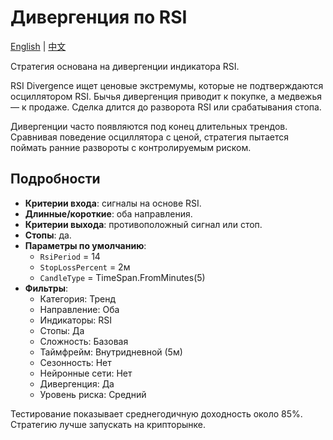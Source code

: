# Дивергенция по RSI
[English](README.md) | [中文](README_cn.md)

Стратегия основана на дивергенции индикатора RSI.

RSI Divergence ищет ценовые экстремумы, которые не подтверждаются осциллятором RSI. Бычья дивергенция приводит к покупке, а медвежья — к продаже. Сделка длится до разворота RSI или срабатывания стопа.

Дивергенции часто появляются под конец длительных трендов. Сравнивая поведение осциллятора с ценой, стратегия пытается поймать ранние развороты с контролируемым риском.

## Подробности

- **Критерии входа**: сигналы на основе RSI.
- **Длинные/короткие**: оба направления.
- **Критерии выхода**: противоположный сигнал или стоп.
- **Стопы**: да.
- **Параметры по умолчанию**:
  - `RsiPeriod` = 14
  - `StopLossPercent` = 2м
  - `CandleType` = TimeSpan.FromMinutes(5)
- **Фильтры**:
  - Категория: Тренд
  - Направление: Оба
  - Индикаторы: RSI
  - Стопы: Да
  - Сложность: Базовая
  - Таймфрейм: Внутридневной (5м)
  - Сезонность: Нет
  - Нейронные сети: Нет
  - Дивергенция: Да
  - Уровень риска: Средний

Тестирование показывает среднегодичную доходность около 85%\. Стратегию лучше запускать на крипторынке.
